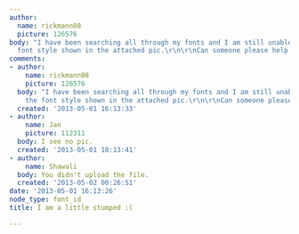 ```yaml
---
author:
  name: rickmann08
  picture: 126576
body: "I have been searching all through my fonts and I am still unable to find the
  font style shown in the attached pic.\r\n\r\nCan someone please help!!!\r\n\r\nThanks!"
comments:
- author:
    name: rickmann08
    picture: 126576
  body: "I have been searching all through my fonts and I am still unable to find
    the font style shown in the attached pic.\r\n\r\nCan someone please help!!!\r\n\r\nThanks!"
  created: '2013-05-01 16:13:33'
- author:
    name: Jan
    picture: 112311
  body: I see no pic.
  created: '2013-05-01 18:13:41'
- author:
    name: Shawali
  body: You didn't upload the file.
  created: '2013-05-02 00:26:51'
date: '2013-05-01 16:13:26'
node_type: font_id
title: I am a little stumped :(

---
```

